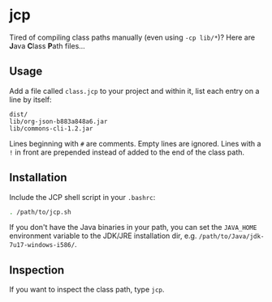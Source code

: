 jcp
===
Tired of compiling class paths manually (even using `-cp lib/*`)? 
Here are **J**ava **C**lass **P**ath files...

Usage
-----
Add a file called `class.jcp` to your project and within it, list each
entry on a line by itself:

```
dist/
lib/org-json-b883a848a6.jar
lib/commons-cli-1.2.jar
```

Lines beginning with `#` are comments. Empty lines are ignored. Lines 
with a `!` in front are prepended instead of added to the end of the 
class path.

Installation
------------
Include the JCP shell script in your `.bashrc`:

```sh
. /path/to/jcp.sh
```

If you don't have the Java binaries in your path, you can set the 
`JAVA_HOME` environment variable to the JDK/JRE installation dir, 
e.g. `/path/to/Java/jdk-7u17-windows-i586/`.

Inspection
----------
If you want to inspect the class path, type `jcp`.
